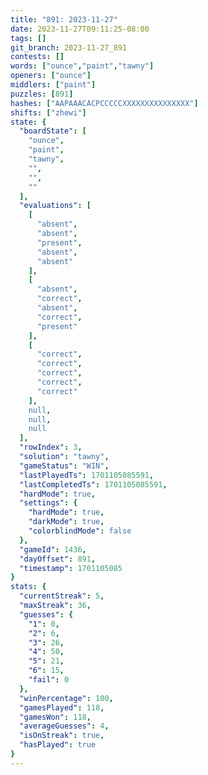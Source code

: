 ```yaml
---
title: "891: 2023-11-27"
date: 2023-11-27T09:11:25-08:00
tags: []
git_branch: 2023-11-27_891
contests: []
words: ["ounce","paint","tawny"]
openers: ["ounce"]
middlers: ["paint"]
puzzles: [891]
hashes: ["AAPAAACACPCCCCCXXXXXXXXXXXXXXX"]
shifts: ["zhewi"]
state: {
  "boardState": [
    "ounce",
    "paint",
    "tawny",
    "",
    "",
    ""
  ],
  "evaluations": [
    [
      "absent",
      "absent",
      "present",
      "absent",
      "absent"
    ],
    [
      "absent",
      "correct",
      "absent",
      "correct",
      "present"
    ],
    [
      "correct",
      "correct",
      "correct",
      "correct",
      "correct"
    ],
    null,
    null,
    null
  ],
  "rowIndex": 3,
  "solution": "tawny",
  "gameStatus": "WIN",
  "lastPlayedTs": 1701105085591,
  "lastCompletedTs": 1701105085591,
  "hardMode": true,
  "settings": {
    "hardMode": true,
    "darkMode": true,
    "colorblindMode": false
  },
  "gameId": 1436,
  "dayOffset": 891,
  "timestamp": 1701105085
}
stats: {
  "currentStreak": 5,
  "maxStreak": 36,
  "guesses": {
    "1": 0,
    "2": 6,
    "3": 26,
    "4": 50,
    "5": 21,
    "6": 15,
    "fail": 0
  },
  "winPercentage": 100,
  "gamesPlayed": 118,
  "gamesWon": 118,
  "averageGuesses": 4,
  "isOnStreak": true,
  "hasPlayed": true
}
---
```

<!-- more -->
